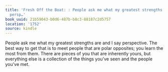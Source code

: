 ```yaml
---
title: 'Fresh Off the Boat: : People ask me what my greatest strengths are and I say
  persp…'
book_uuid: 21b59043-b0d6-487b-b8c3-88187c2d5757
location: '1752'
source: kindle
---
```


People ask me what my greatest strengths are and I say perspective. The best way to get that is to meet people that are polar opposites; you learn the most from them. There are pieces of you that are inherently yours, but everything else is a collection of the things you’ve seen and the people you’ve met.